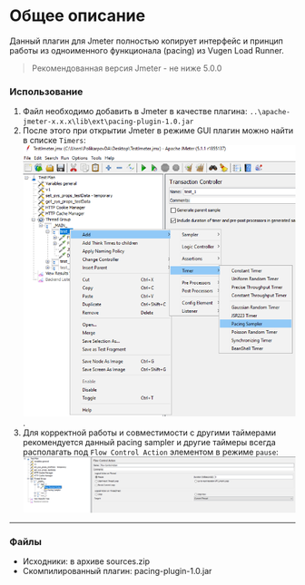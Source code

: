 # Общее описание

Данный плагин для Jmeter полностью копирует интерфейс и принцип работы из одноименного функционала (pacing) из Vugen Load Runner.
> Рекомендованная версия Jmeter - не ниже 5.0.0

### Использование
1. Файл необходимо добавить в Jmeter в качестве плагина: `..\apache-jmeter-x.x.x\lib\ext\pacing-plugin-1.0.jar`
1. После этого при открытии Jmeter в режиме GUI плагин можно найти в списке `Timers`:
![пример](https://github.com/D4nD4nce/QA_LoadTesting_Info/blob/main/jmeter_pacing_sampler/description_pictures/example_gui_1.png).
2. Для корректной работы и совместимости с другими таймерами рекомендуется данный pacing sampler и другие таймеры всегда располагать под `Flow Control Action` элементом в режиме `pause`:
![например так](https://github.com/D4nD4nce/QA_LoadTesting_Info/blob/main/jmeter_pacing_sampler/description_pictures/example_gui_2.png)

---
### Файлы
- Исходники: в архиве sources.zip
- Скомпилированный плагин: pacing-plugin-1.0.jar
